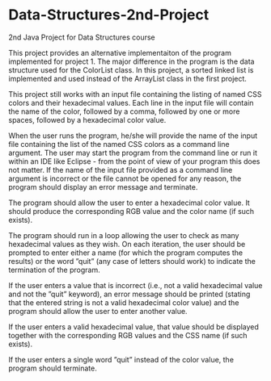 # Data-Structures-2nd-Project
2nd Java Project for Data Structures course

This project provides an alternative implementaiton of the program implemented for project 1. The major difference
in the program is the data structure used for the ColorList class. In this project, a sorted linked list is implemented and used instead of the ArrayList<E> class in the first project.

This project still works with an input file containing the listing of named CSS colors and their hexadecimal values. Each line in the input file will contain the name of the color, followed by a comma, followed by one or more spaces, followed by a hexadecimal color value.

When the user runs the program, he/she will provide the name of the input file containing the list of the named CSS colors as a command line argument. The user may start the program from the command line or run it within an IDE like Eclipse - from the point of view of your program this does not matter. If the name of the input file provided as a command line argument is incorrect or the file cannot be opened for any reason, the program should display an error message and terminate.

The program should allow the user to enter a hexadecimal color value. It should produce the corresponding RGB value and the color name (if such exists).

The program should run in a loop allowing the user to check as many hexadecimal values as they wish. On each iteration, the user should be prompted to enter either a name (for which the program computes the results) or the word ”quit” (any case of letters should work) to indicate the termination of the program.

If the user enters a value that is incorrect (i.e., not a valid hexadecimal value and not the ”quit” keyword), an error message should be printed (stating that the entered string is not a valid hexadecimal color value) and the program should allow the user to enter another value.

If the user enters a valid hexadecimal value, that value should be displayed together with the corresponding RGB values and the CSS name (if such exists).

If the user enters a single word ”quit” instead of the color value, the program should terminate.
